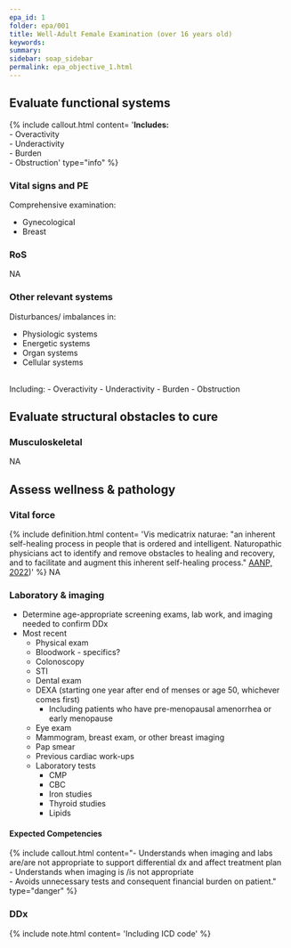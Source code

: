 ```yaml
---
epa_id: 1
folder: epa/001
title: Well-Adult Female Examination (over 16 years old)
keywords: 
summary: 
sidebar: soap_sidebar
permalink: epa_objective_1.html
---
```


## Evaluate functional systems
{% include callout.html content= '**Includes:**<br>- Overactivity<br>- Underactivity<br>- Burden<br>- Obstruction' type="info" %}
  
### Vital signs and PE
Comprehensive examination:
- Gynecological
- Breast

### RoS
NA

### Other relevant systems
Disturbances/ imbalances in: 
- Physiologic systems
- Energetic systems
- Organ systems
- Cellular systems 
<br>
Including:
- Overactivity
- Underactivity
- Burden
- Obstruction

## Evaluate structural obstacles to cure
### Musculoskeletal
NA

## Assess wellness & pathology
### Vital force
{% include definition.html content= 'Vis medicatrix naturae: "an inherent self-healing process in people that is ordered and intelligent. Naturopathic physicians act to identify and remove obstacles to healing and recovery, and to facilitate and augment this inherent self-healing process." [AANP, 2022](https://naturopathic.org/page/PrinciplesNaturopathicMedicine?&hhsearchterms=%22vis+and+medicatrix+and+naturae%22))' %}
NA

### Laboratory & imaging
- Determine age-appropriate screening exams, lab work, and imaging needed to confirm DDx
- Most recent 
  - Physical exam
  - Bloodwork - specifics?
  - Colonoscopy 
  - STI
  - Dental exam
  - DEXA (starting one year after end of menses or age 50, whichever comes first)
    - Including patients who have pre-menopausal amenorrhea or early menopause
  - Eye exam
  - Mammogram, breast exam, or other breast imaging
  - Pap smear
  - Previous cardiac work-ups
  - Laboratory tests
    - CMP
    - CBC
    - Iron studies
    - Thyroid studies
    - Lipids

#### Expected Competencies
{% include callout.html content="- Understands when imaging and labs are/are not appropriate to support differential dx and affect treatment plan<br>- Understands when imaging is /is not appropriate<br>- Avoids unnecessary tests and consequent financial burden on patient." type="danger" %}


### DDx
{% include note.html content= 'Including ICD code' %}
